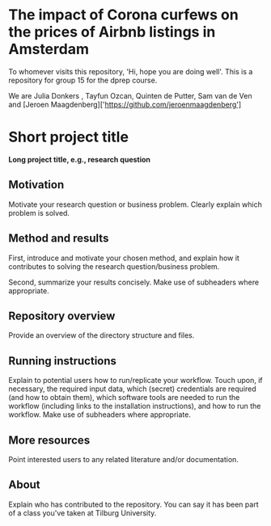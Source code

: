 # The impact of Corona curfews on the prices of Airbnb listings in Amsterdam

To whomever visits this repository, 'Hi, hope you are doing well'. 
This is a repository for group 15 for the dprep course.

We are Julia Donkers , Tayfun Ozcan, Quinten de Putter, Sam van de Ven and [Jeroen Maagdenberg]['https://github.com/jeroenmaagdenberg']

# Short project title

__Long project title, e.g., research question__

## Motivation

Motivate your research question or business problem. Clearly explain which problem is solved.

## Method and results

First, introduce and motivate your chosen method, and explain how it contributes to solving the research question/business problem.

Second, summarize your results concisely. Make use of subheaders where appropriate.

## Repository overview

Provide an overview of the directory structure and files.

## Running instructions

Explain to potential users how to run/replicate your workflow. Touch upon, if necessary, the required input data, which (secret) credentials are required (and how to obtain them), which software tools are needed to run the workflow (including links to the installation instructions), and how to run the workflow. Make use of subheaders where appropriate.

## More resources

Point interested users to any related literature and/or documentation.

## About

Explain who has contributed to the repository. You can say it has been part of a class you've taken at Tilburg University.
